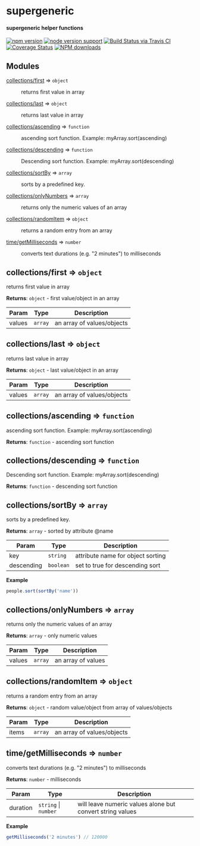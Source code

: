 supergeneric
=======
#### supergeneric helper functions

[![npm version](https://badge.fury.io/js/supergeneric.svg)](https://www.npmjs.com/package/supergeneric)
[![node version support](https://img.shields.io/node/v/supergeneric.svg)](https://www.npmjs.com/package/supergeneric)
[![Build Status via Travis CI](https://travis-ci.org/kwhitley/supergeneric.svg?branch=master)](https://travis-ci.org/kwhitley/supergeneric)
[![Coverage Status](https://coveralls.io/repos/github/kwhitley/supergeneric/badge.svg?branch=master)](https://coveralls.io/github/kwhitley/supergeneric?branch=master)
[![NPM downloads](https://img.shields.io/npm/dt/supergeneric.svg?style=flat-square)](https://www.npmjs.com/package/supergeneric)

## Modules

<dl>
<dt><a href="#module_collections/first">collections/first</a> ⇒ <code>object</code></dt>
<dd><p>returns first value in array</p>
</dd>
<dt><a href="#module_collections/last">collections/last</a> ⇒ <code>object</code></dt>
<dd><p>returns last value in array</p>
</dd>
<dt><a href="#module_collections/ascending">collections/ascending</a> ⇒ <code>function</code></dt>
<dd><p>ascending sort function.  Example: myArray.sort(ascending)</p>
</dd>
<dt><a href="#module_collections/descending">collections/descending</a> ⇒ <code>function</code></dt>
<dd><p>Descending sort function.  Example: myArray.sort(descending)</p>
</dd>
<dt><a href="#module_collections/sortBy">collections/sortBy</a> ⇒ <code>array</code></dt>
<dd><p>sorts by a predefined key.</p>
</dd>
<dt><a href="#module_collections/onlyNumbers">collections/onlyNumbers</a> ⇒ <code>array</code></dt>
<dd><p>returns only the numeric values of an array</p>
</dd>
<dt><a href="#module_collections/randomItem">collections/randomItem</a> ⇒ <code>object</code></dt>
<dd><p>returns a random entry from an array</p>
</dd>
<dt><a href="#module_time/getMilliseconds">time/getMilliseconds</a> ⇒ <code>number</code></dt>
<dd><p>converts text durations (e.g. &quot;2 minutes&quot;) to milliseconds</p>
</dd>
</dl>

<a name="module_collections/first"></a>

## collections/first ⇒ <code>object</code>
returns first value in array

**Returns**: <code>object</code> - first value/object in an array

| Param | Type | Description |
| --- | --- | --- |
| values | <code>array</code> | an array of values/objects |

<a name="module_collections/last"></a>

## collections/last ⇒ <code>object</code>
returns last value in array

**Returns**: <code>object</code> - last value/object in an array

| Param | Type | Description |
| --- | --- | --- |
| values | <code>array</code> | an array of values/objects |

<a name="module_collections/ascending"></a>

## collections/ascending ⇒ <code>function</code>
ascending sort function.  Example: myArray.sort(ascending)

**Returns**: <code>function</code> - ascending sort function
<a name="module_collections/descending"></a>

## collections/descending ⇒ <code>function</code>
Descending sort function.  Example: myArray.sort(descending)

**Returns**: <code>function</code> - descending sort function
<a name="module_collections/sortBy"></a>

## collections/sortBy ⇒ <code>array</code>
sorts by a predefined key.

**Returns**: <code>array</code> - sorted by attribute @name

| Param | Type | Description |
| --- | --- | --- |
| key | <code>string</code> | attribute name for object sorting |
| descending | <code>boolean</code> | set to true for descending sort |

**Example**
```js
people.sort(sortBy('name'))
```
<a name="module_collections/onlyNumbers"></a>

## collections/onlyNumbers ⇒ <code>array</code>
returns only the numeric values of an array

**Returns**: <code>array</code> - only numeric values

| Param | Type | Description |
| --- | --- | --- |
| values | <code>array</code> | an array of values |

<a name="module_collections/randomItem"></a>

## collections/randomItem ⇒ <code>object</code>
returns a random entry from an array

**Returns**: <code>object</code> - random value/object from array of values/objects

| Param | Type | Description |
| --- | --- | --- |
| items | <code>array</code> | an array of values/objects |

<a name="module_time/getMilliseconds"></a>

## time/getMilliseconds ⇒ <code>number</code>
converts text durations (e.g. "2 minutes") to milliseconds

**Returns**: <code>number</code> - milliseconds

| Param | Type | Description |
| --- | --- | --- |
| duration | <code>string</code> \| <code>number</code> | will leave numeric values alone but convert string values |

**Example**
```js
getMilliseconds('2 minutes') // 120000
```

